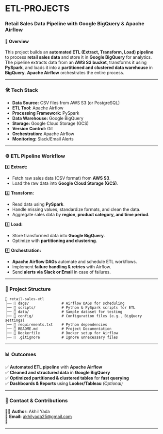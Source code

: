 # ETL-PROJECTS

### **Retail Sales Data Pipeline with Google BigQuery & Apache Airflow**  

#### **📌 Overview**  
This project builds an **automated ETL (Extract, Transform, Load) pipeline** to process **retail sales data** and store it in **Google BigQuery** for analytics. The pipeline extracts data from an **AWS S3 bucket**, transforms it using **PySpark**, and loads it into a **partitioned and clustered data warehouse** in **BigQuery**. **Apache Airflow** orchestrates the entire process.  

---

### **🛠️ Tech Stack**  
- **Data Source:** CSV files from AWS S3 (or PostgreSQL)  
- **ETL Tool:** Apache Airflow  
- **Processing Framework:** PySpark  
- **Data Warehouse:** Google BigQuery  
- **Storage:** Google Cloud Storage (GCS)  
- **Version Control:** Git  
- **Orchestration:** Apache Airflow  
- **Monitoring:** Slack/Email Alerts  

---

### **⚙️ ETL Pipeline Workflow**  

1️⃣ **Extract:**  
- Fetch raw sales data (CSV format) from **AWS S3**.  
- Load the raw data into **Google Cloud Storage (GCS)**.  

2️⃣ **Transform:**  
- Read data using **PySpark**.  
- Handle missing values, standardize formats, and clean the data.  
- Aggregate sales data by **region, product category, and time period**.  

3️⃣ **Load:**  
- Store transformed data into **Google BigQuery**.  
- Optimize with **partitioning and clustering**.  

4️⃣ **Orchestration:**  
- **Apache Airflow DAGs** automate and schedule ETL workflows.  
- Implement **failure handling & retries** with Airflow.  
- Send **alerts via Slack or Email** in case of failures.  

---

### **📂 Project Structure**  
```
📁 retail-sales-etl  
│── 📂 dags/               # Airflow DAGs for scheduling  
│── 📂 scripts/            # Python & PySpark scripts for ETL  
│── 📂 data/               # Sample dataset for testing  
│── 📂 config/             # Configuration files (e.g., BigQuery settings)  
│── 📜 requirements.txt    # Python dependencies  
│── 📜 README.md           # Project Documentation  
│── 📜 Dockerfile          # Docker setup for Airflow  
│── 📜 .gitignore          # Ignore unnecessary files  
```  



---

### **📊 Outcomes**  
✅ **Automated ETL pipeline** with **Apache Airflow**  
✅ **Cleaned and structured data** in **Google BigQuery**  
✅ **Optimized partitioned & clustered tables** for **fast querying**  
✅ **Dashboards & Reports** using **Looker/Tableau** *(Optional)*  

---

### **📩 Contact & Contributions**  
👨‍💻 **Author:** Akhil Yada  
📧 **Email:** akhilyada25@gmail.com  
📌   

---

